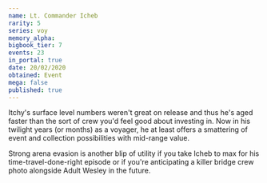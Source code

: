 ```yaml
---
name: Lt. Commander Icheb
rarity: 5
series: voy
memory_alpha:
bigbook_tier: 7
events: 23
in_portal: true
date: 20/02/2020
obtained: Event
mega: false
published: true
---
```


Itchy's surface level numbers weren't great on release and thus he's aged faster than the sort of crew you'd feel good about investing in. Now in his twilight years (or months) as a voyager, he at least offers a smattering of event and collection possibilities with mid-range value.

Strong arena evasion is another blip of utility if you take Icheb to max for his time-travel-done-right episode or if you're anticipating a killer bridge crew photo alongside Adult Wesley in the future.
